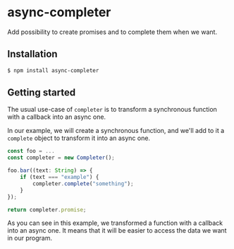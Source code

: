 # async-completer

Add possibility to create promises and to complete them when we want.

## Installation

```bash
$ npm install async-completer
```

## Getting started

The usual use-case of `completer` is to transform a synchronous function with a callback into an async one.

In our example, we will create a synchronous function, and we'll add to it a `complete` object to transform it into an async one.

```typescript
const foo = ...
const completer = new Completer();

foo.bar((text: String) => {
    if (text === "example") {
        completer.complete("something");
    }
});

return completer.promise;
```

As you can see in this example, we transformed a function with a callback into an async one. It means that it will be easier to access the data we want in our program.